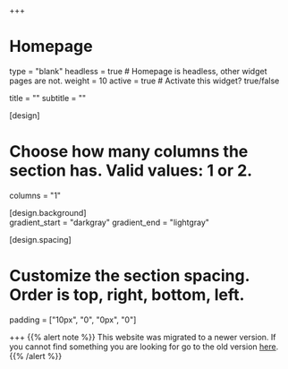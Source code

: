 +++
# Homepage
type = "blank"
headless = true  # Homepage is headless, other widget pages are not.
weight = 10
active = true  # Activate this widget? true/false

title = ""
subtitle = ""

[design]
  # Choose how many columns the section has. Valid values: 1 or 2.
  columns = "1"
  
[design.background]  
  gradient_start = "darkgray"
  gradient_end = "lightgray"
  
  
[design.spacing]
  # Customize the section spacing. Order is top, right, bottom, left.
  padding = ["10px", "0", "0px", "0"]
  
+++
{{% alert note %}}
This website was migrated to a newer version. If you cannot find something you are looking for go to the old version [here](https://infallible-curie-3374a4.netlify.com/).
{{% /alert %}}
